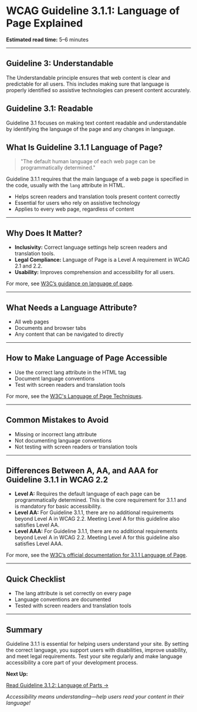 <!--
title: WCAG Guideline 3.1.1: Language of Page Explained
series: Making the Web Accessible for All
description: A practical guide to WCAG Guideline 3.1.1 (Language of Page)—what it means, why it matters, and how to ensure the default language of each page is programmatically determined.
keywords: wcag 3.1.1, language of page, accessibility, web standards, digital inclusion
image: WCAG-Series-3-1-1.png
imageAlt: Blue text on yellow background saying, "Web Content Accessibiilty Guiedlines (WCAG) 3.1.1 Explained, Language of Page"
status: published
date: 2025-07-03
-->

# **WCAG Guideline 3.1.1: Language of Page Explained**

**Estimated read time:** 5–6 minutes

---

## **Guideline 3: Understandable**

The Understandable principle ensures that web content is clear and predictable for all users. This includes making sure that language is properly identified so assistive technologies can present content accurately.

## **Guideline 3.1: Readable**

Guideline 3.1 focuses on making text content readable and understandable by identifying the language of the page and any changes in language.

## **What Is Guideline 3.1.1 Language of Page?**

<!-- [Illustration: Browser showing a language attribute in the HTML tag] -->

> "The default human language of each web page can be programmatically determined."

Guideline 3.1.1 requires that the main language of a web page is specified in the code, usually with the `lang` attribute in HTML.

- Helps screen readers and translation tools present content correctly
- Essential for users who rely on assistive technology
- Applies to every web page, regardless of content

---

## **Why Does It Matter?**

<!-- [Infographic: User with screen reader, language icon, and browser] -->

- **Inclusivity:** Correct language settings help screen readers and translation tools.
- **Legal Compliance:** Language of Page is a Level A requirement in WCAG 2.1 and 2.2.
- **Usability:** Improves comprehension and accessibility for all users.

For more, see [W3C’s guidance on language of page](https://www.w3.org/WAI/WCAG22/Understanding/language-of-page.html).

---

## **What Needs a Language Attribute?**

<!-- [Grid: Web pages, documents, browser tabs, all with language icons] -->

- All web pages
- Documents and browser tabs
- Any content that can be navigated to directly

---

## **How to Make Language of Page Accessible**

<!-- [Side-by-side code snippets: Correct lang attribute, missing lang attribute]
[Example: Settings panel for language] -->

- Use the correct lang attribute in the HTML tag
- Document language conventions
- Test with screen readers and translation tools

For more, see the [W3C's Language of Page Techniques](https://www.w3.org/WAI/WCAG22/Techniques/html/H57).

---

## **Common Mistakes to Avoid**

<!-- [Do/Don't graphic: Left side with correct lang, right side with missing lang] -->

- Missing or incorrect lang attribute
- Not documenting language conventions
- Not testing with screen readers or translation tools

---

## **Differences Between A, AA, and AAA for Guideline 3.1.1 in WCAG 2.2**

<!-- [Infographic: Three columns labeled A, AA, AAA with example requirements for each] -->

- **Level A:** Requires the default language of each page can be programmatically determined. This is the core requirement for 3.1.1 and is mandatory for basic accessibility.
- **Level AA:** For Guideline 3.1.1, there are no additional requirements beyond Level A in WCAG 2.2. Meeting Level A for this guideline also satisfies Level AA.
- **Level AAA:** For Guideline 3.1.1, there are no additional requirements beyond Level A in WCAG 2.2. Meeting Level A for this guideline also satisfies Level AAA.

For more, see the [W3C’s official documentation for 3.1.1 Language of Page](https://www.w3.org/WAI/WCAG22/Understanding/language-of-page.html).

---

## **Quick Checklist**

<!-- [Checklist graphic: Icons for each item (lang, browser, screen reader, etc.)] -->

- The lang attribute is set correctly on every page
- Language conventions are documented
- Tested with screen readers and translation tools

---

## **Summary**

<!-- [Illustration: User reading a web page in their language] -->

Guideline 3.1.1 is essential for helping users understand your site. By setting the correct language, you support users with disabilities, improve usability, and meet legal requirements. Test your site regularly and make language accessibility a core part of your development process.

**Next Up:**

[Read Guideline 3.1.2: Language of Parts →](WCAG-Guideline-3-1-2-Language-of-Parts-Explained)

*Accessibility means understanding—help users read your content in their language!*

